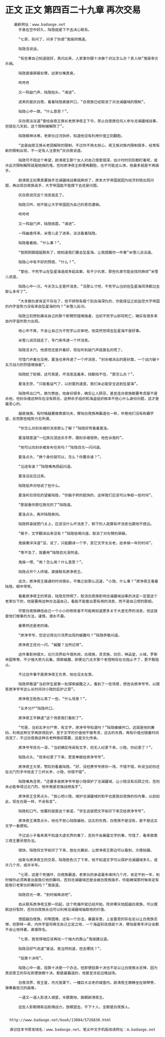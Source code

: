 # 正文 正文 第四百二十九章 再次交易
        最新网址：www.badaoge.net
          手悬在空中好久，陆隐就是下不去决心联系。
      
          “七哥，别问了，问多了伤感”鬼侯同情道。
      
          陆隐没说话。
      
          “有些事自己知道就好，真问出来，人家拿你跟十决做个对比怎么办？丢人呐”鬼侯幸灾乐祸。
      
          陆隐直接屏蔽右臂，这家伙嘴真臭。
      
          咚咚咚
      
          又一阵敲门声，陆隐抬头，“请进”。
      
          进来的是灰白夜，看着陆隐直接开口，“白夜族已经取消了对沧澜疆域的限制”。
      
          陆隐心中一跳，“什么意思？”。
      
          灰白夜淡淡道“曾经由夜王族长老原净夜王下令，禁止白夜族任何人参与沧澜疆域战事，但就在几天前，这个限制被解除了”。
      
          陆隐眼神冰寒，老家伙过河拆桥，知道他没有利用价值立刻翻脸。
      
          “这是由夜王族长老团解除的限制，不过你不用太担心，夜王族对族内限制很多，经常有新的限制出现，不一定有人注意到”灰白夜说道。
      
          陆隐可不抱这个希望，颜清夜王那个女人对自己恨意很深，估计时时刻刻都盯着呢，或许此次限制解除就是她搞的鬼，否则原净夜王即便再翻脸，也不可能这么快，他最多就是不再插手。
      
          颜清夜王如果真要插手沧澜疆域战事就麻烦了，原本大宇帝国就因为经济封锁出现问题，再出现白夜族高手，大宇帝国能不能撑下去还是问题。
      
          灰白夜说完这个消息就走了。
      
          陆隐沉吟，他不能让大宇帝国因为自己的恩怨遭祸。
      
          咚咚咚
      
          又一阵敲门声，陆隐挑眉，“请进”。
      
          一阵幽香传来，米雪儿走了进来，淡淡看着陆隐。
      
          陆隐看着她，“什么事？”。
      
          “我刚刚跟姐姐联系了，她知道我们要去坠星海，让我提醒你一件事”米雪儿淡淡道。
      
          陆隐心中有不好的预感，“什么？”。
      
          “曾经，不死宇山在坠星海造成多起血案，有不少仇家，那些仇家可能会找你麻烦”米雪儿说道。
      
          陆隐心中一沉，今天怎么全是坏消息，“没那么寸吧，不死宇山当初在坠星海闯荡都过去那么多年了”。
      
          “大多数仇家肯定不存在了，但不排除有极个别血海深仇的，你能保证之前监控大宇帝国的内宇宙势力没有来自坠星海的吗？”米雪儿反问。
      
          陆隐立刻想到袭击自己的那个断臂狩猎境强者，当初不死宇山即将死亡，确实有很多来自内宇宙的势力出现。
      
          他心中不爽，不会让自己为不死宇山买单吧，他突然觉得去坠星海不是好事。
      
          米雪儿说完就走了，专门来传递一个坏消息。
      
          陆隐没关门，他感觉还是开着好，现在听到敲门声就莫名的慌了。
      
          可惜门开着也没用，夏洛也来传递了一个坏消息，“封杀楼派出的是封莫，一个战力破十五万战力的狩猎境强者”。
      
          陆隐眨了眨眼，这可真是，坏消息连着来，挡都挡不住，“那怎么办？”。
      
          夏洛无奈，“只能看运气了，以封莫的速度，我们未必能安全逃到坠星海”。
      
          陆隐呼出口气，颇为憋屈，他身份很多，确实让人顾忌，甚至连白夜族都要考虑是不是杀他，但封杀楼这种存在没有顾忌，这种杀手组织和海盗组织根本不担心什么身份问题，这才是最恶心的。
      
          越是强族，有时候越要做表面功夫，哪怕白夜族再霸道也一样，毕竟他们没有称霸宇宙，反而那些暗势力无所谓。
      
          “你怎么对封杀楼的消息那么了解？”陆隐好奇看着夏洛。
      
          夏洛随意道“一位族兄混迹杀手界，跟封杀楼很熟，他告诉我的”。
      
          “他可以向封杀楼发布任务吗？”陆隐目光一闪问道。
      
          夏洛点头，“换个身份就可以，怎么？你要杀谁？”。
      
          “沿途有谁？”陆隐嘴角扬起问道。
      
          夏洛没反应过来。
      
          陆隐低声对他说了些什么。
      
          夏洛听后惊叹的望着陆隐，“你脑子转的挺快的，这样我们应该可以争取一些时间”。
      
          “那就看你那位族兄的了”陆隐道。
      
          夏洛点头，离开陆隐房间。
      
          陆隐转身就把门关上，应该没什么坏消息了，剩下的人就算有坏消息也跟他不搭边。
      
          “猴子，文字翻译出来没有？”陆隐低喝问道，取消了对右臂的屏蔽。
      
          鬼侯懒洋洋道“没，说了，只能翻译一个字，其它文字太古老，给本候一年的时间”。
      
          “等不及了，我要用”陆隐目光凛然道。
      
          鬼侯一愣，“用？怎么用？什么意思？”。
      
          陆隐点开个人终端，直接联系原净夜王。
      
          这次，原净夜王接通的时间很长，不像之前那么迅速，“小隐，什么事？”原净夜王看着陆隐，眼中带笑。
      
          看着原净夜王的笑容，陆隐忽然明了，取消白夜族影响沧澜疆域战事的决定一定是这个老家伙下的，他是要用这种办法逼自己，看能不能套出更有用的消息，而不是自己想的那般。
      
          尽管白夜族确信自己一个小小的修炼者不可能再知道更多关于大虚无界的消息，但这就是他们做事的方法，谨慎，滴水不漏。
      
          姜果然还是老的辣。
      
          “原净爷爷，您还记得北行流界出现的蜈腹吗？”陆隐恭敬问道。
      
          原净夜王目光一闪，“蜈腹？当然记得”。
      
          这件事影响很大，北行流界如今很热闹，白夜族，灵灵族，剑宗，神品堂，火域，罗斯帝国等等，不少强大势力云集，探索蜈腹，即便北门太岁那个老怪物存在也阻止不了，更不敢阻止。
      
          不过这件事不是原净夜王负责，他也没太在意。
      
          陆隐恭敬道“当初学生是第一批探索蜈腹之人，看到了一些场景，想告诉原净爷爷，以报答原净爷爷这么长时间对小隐的庇护之恩”。
      
          原净夜王脸色认真了一些，“什么场景？”。
      
          “五矛分尸”陆隐开口。
      
          原净夜王平静道“这个场景我们看到了”。
      
          “可是，当初五矛分尸旁，有文字，原净爷爷知道吗？”陆隐缓缓开口，这就是他的筹码，利用这种文字再获得庇护，至于文字的价值他不做考虑，远古的东西，再有价值也随着时间消泯了，不过白夜族这种古老种族却需要，这是文化传承。
      
          原净爷爷目光一凛，“当初确实传闻有文字，但无人纪录下来，小隐，你纪录了？”。
      
          陆隐点头，“侥幸纪录了下来，愿意奉献给原净爷爷”。
      
          原净夜王大笑，赞叹的看着陆隐，“好，没枉费爷爷疼你一场，不错不错，听说当初你还在北门烈手中抢走了三杆长矛，小隐，你很不错”。
      
          陆隐嘴角含笑，“还要多谢原净爷爷替小隐保护了沧澜疆域，让小隐没有后顾之忧，否则未必能争得过北门烈，他毕竟是百强战榜高手”。
      
          原净夜王含笑点头，“放心吧小隐，维护沧澜疆域的和平也是我白夜族的份内事，以前如此，现在也是一样，不会有变”。
      
          陆隐松口气，他要的就是这个承诺，“学生这就把文字拓印下来交给原净爷爷”。
      
          原净夜王满意点头，他也不担心陆隐骗他，远古的东西，白夜族不是没有，是不是远古文字一看便知。
      
          不过这小子看来真不知道大虚无界的事了，否则不会暴露文字的事，可惜了，看来救第三夜王要另想办法。
      
          很快，陆隐将文字拓印了下来，放在光幕前，让原净夜王那边可以看到，方便拍摄。
      
          结束与原净夜王的交易，陆隐脸色沉了下来，他不知道文字可以保护沧澜疆域多久，或许几个月，或许半年。
      
          “七哥，这是个死循环，白夜族霸道，老家伙的承诺最多维持几个月，肯定不到一年，到时候你必须再拿出能吸引他的筹码，否则沧澜疆域还是会被白夜族插手，你能确保那时候肯定有能吸引老家伙的筹码吗？”鬼侯道。
      
          陆隐目光一寒，“到时候再说吧”。
      
          自从联系原净夜王那一刻起，这个死循环就已经开始，除非哪天他超越白夜族，可以摆脱这份掣肘，否则白夜族永远可以利用沧澜疆域抽取他的价值。
      
          想超越白夜族，何等困难，还有一个办法，暴露背景，上圣雷恩的存在足以让白夜族忌惮，但那样一来，内外宇宙将再无自己立足之地，一个海盗别说成就十决，哪怕是青年评议会都不会让他待着，直接除名。
      
          “七哥，我觉得咱应该再找一个强大的靠山”鬼侯建议道。
      
          陆隐没好气说道“废话，我当然知道，但去哪找？”。
      
          “投靠十决呗”。
      
          陆隐心中一震，投靠十决是一个办法，但即便投靠十决也不足以让白夜族太忌惮，因为真武夜王的存在即便放眼十决，都是最霸道的，他甚至涉足边境战场。
      
          白夜流界，夜王星，月光笼罩下，一幢巨大古老的城堡内，颜清夜王静静坐在钢琴旁，弹奏着低沉的曲章。
      
          一道又一道人影进入城堡，半膝跪地，面朝颜清夜王。
      
          这些人影都拥有巡航境战力，放眼望去，不下十人，全都是白夜族人。
      
      
      http://www.badaoge.net/book/13084/5726830.html
      
      请记住本书首发域名：www.badaoge.net。笔尖中文手机版阅读网址：m.badaoge.net